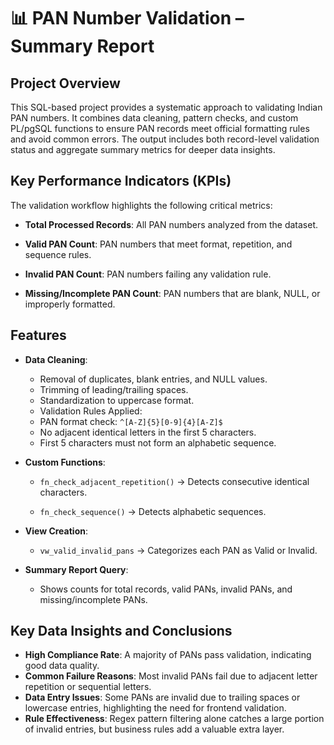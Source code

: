 # 📊 PAN Number Validation – Summary Report

## Project Overview

This SQL-based project provides a systematic approach to validating Indian PAN numbers. It combines data cleaning, pattern checks, and custom PL/pgSQL functions to ensure PAN records meet official formatting rules and avoid common errors.
The output includes both record-level validation status and aggregate summary metrics for deeper data insights.

## Key Performance Indicators (KPIs)

The validation workflow highlights the following critical metrics:

- **Total Processed Records**: All PAN numbers analyzed from the dataset.

- **Valid PAN Count**: PAN numbers that meet format, repetition, and sequence rules.

- **Invalid PAN Count**: PAN numbers failing any validation rule.

- **Missing/Incomplete PAN Count**: PAN numbers that are blank, NULL, or improperly formatted.

## Features

- **Data Cleaning**:

    - Removal of duplicates, blank entries, and NULL values.
    - Trimming of leading/trailing spaces.
    - Standardization to uppercase format.
    - Validation Rules Applied:
    - PAN format check: `^[A-Z]{5}[0-9]{4}[A-Z]$`
    - No adjacent identical letters in the first 5 characters.
    - First 5 characters must not form an alphabetic sequence.

- **Custom Functions**:

  - `fn_check_adjacent_repetition()` → Detects consecutive identical characters.

  - `fn_check_sequence()` → Detects alphabetic sequences.

- **View Creation**:

  - `vw_valid_invalid_pans` → Categorizes each PAN as Valid or Invalid.

- **Summary Report Query**:

  - Shows counts for total records, valid PANs, invalid PANs, and missing/incomplete PANs.

## Key Data Insights and Conclusions

- **High Compliance Rate**: A majority of PANs pass validation, indicating good data quality.
- **Common Failure Reasons**: Most invalid PANs fail due to adjacent letter repetition or sequential letters.
- **Data Entry Issues**: Some PANs are invalid due to trailing spaces or lowercase entries, highlighting the need for frontend validation.
- **Rule Effectiveness**: Regex pattern filtering alone catches a large portion of invalid entries, but business rules add a valuable extra layer.
